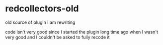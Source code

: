 # redcollectors-old
old source of plugin I am rewriting

code isn't very good since I started the plugin long time ago when I wasn't very good and I couldn't be asked to fully recode it 
